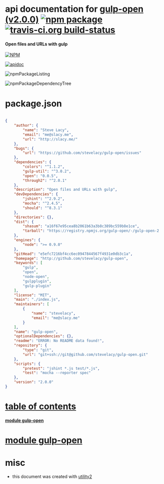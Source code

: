 # api documentation for  [gulp-open (v2.0.0)](http://github.com/stevelacy/gulp-open)  [![npm package](https://img.shields.io/npm/v/npmdoc-gulp-open.svg?style=flat-square)](https://www.npmjs.org/package/npmdoc-gulp-open) [![travis-ci.org build-status](https://api.travis-ci.org/npmdoc/node-npmdoc-gulp-open.svg)](https://travis-ci.org/npmdoc/node-npmdoc-gulp-open)
#### Open files and URLs with gulp

[![NPM](https://nodei.co/npm/gulp-open.png?downloads=true)](https://www.npmjs.com/package/gulp-open)

[![apidoc](https://npmdoc.github.io/node-npmdoc-gulp-open/build/screenCapture.buildNpmdoc.browser._2Fhome_2Ftravis_2Fbuild_2Fnpmdoc_2Fnode-npmdoc-gulp-open_2Ftmp_2Fbuild_2Fapidoc.html.png)](https://npmdoc.github.io/node-npmdoc-gulp-open/build/apidoc.html)

![npmPackageListing](https://npmdoc.github.io/node-npmdoc-gulp-open/build/screenCapture.npmPackageListing.svg)

![npmPackageDependencyTree](https://npmdoc.github.io/node-npmdoc-gulp-open/build/screenCapture.npmPackageDependencyTree.svg)



# package.json

```json

{
    "author": {
        "name": "Steve Lacy",
        "email": "me@slacy.me",
        "url": "http://slacy.me/"
    },
    "bugs": {
        "url": "https://github.com/stevelacy/gulp-open/issues"
    },
    "dependencies": {
        "colors": "^1.1.2",
        "gulp-util": "^3.0.2",
        "open": "0.0.5",
        "through2": "^2.0.1"
    },
    "description": "Open files and URLs with gulp",
    "devDependencies": {
        "jshint": "^2.9.2",
        "mocha": "^2.4.5",
        "should": "^8.3.1"
    },
    "directories": {},
    "dist": {
        "shasum": "a16f67e95cea8b2061b63a3b8c389bc559b8e1ce",
        "tarball": "https://registry.npmjs.org/gulp-open/-/gulp-open-2.0.0.tgz"
    },
    "engines": {
        "node": ">= 0.9.0"
    },
    "gitHead": "e5efc7216bf4cc6ec0947844567f4931e0db3c1a",
    "homepage": "http://github.com/stevelacy/gulp-open",
    "keywords": [
        "gulp",
        "open",
        "node-open",
        "gulpplugin",
        "gulp-plugin"
    ],
    "license": "MIT",
    "main": "./index.js",
    "maintainers": [
        {
            "name": "stevelacy",
            "email": "me@slacy.me"
        }
    ],
    "name": "gulp-open",
    "optionalDependencies": {},
    "readme": "ERROR: No README data found!",
    "repository": {
        "type": "git",
        "url": "git+ssh://git@github.com/stevelacy/gulp-open.git"
    },
    "scripts": {
        "pretest": "jshint *.js test/*.js",
        "test": "mocha --reporter spec"
    },
    "version": "2.0.0"
}
```



# <a name="apidoc.tableOfContents"></a>[table of contents](#apidoc.tableOfContents)

#### [module gulp-open](#apidoc.module.gulp-open)



# <a name="apidoc.module.gulp-open"></a>[module gulp-open](#apidoc.module.gulp-open)



# misc
- this document was created with [utility2](https://github.com/kaizhu256/node-utility2)
